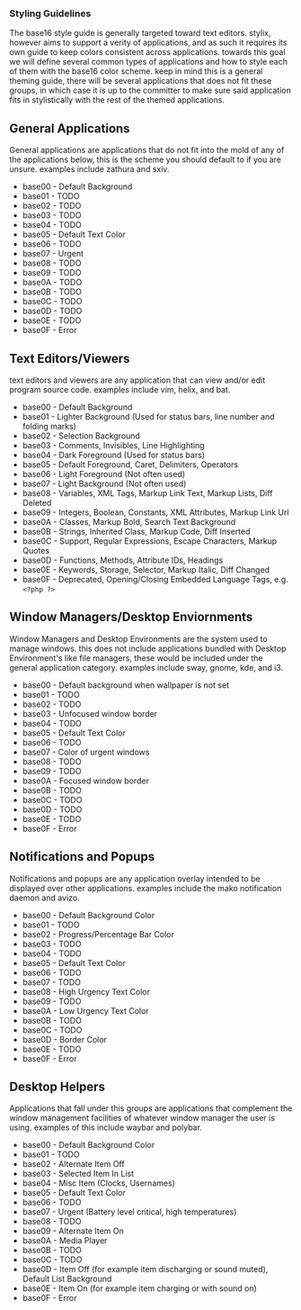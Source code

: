 ### Styling Guidelines
The base16 style guide is generally targeted toward text editors. stylix, however aims to support a verity of applications, and as such it requires its own guide to keep colors consistent across applications. 
towards this goal we will define several common types of applications and how to style each of them with the base16 color scheme. keep in mind this is a general theming guide, there will be several applications that does not fit these groups, in which case it is up to the committer to make sure said application fits in stylistically with the rest of the themed applications.

## General Applications
General applications are applications that do not fit into the mold of any of the applications below,
this is the scheme you should default to if you are unsure. examples include zathura and sxiv.

- base00 - Default Background
- base01 - TODO
- base02 - TODO
- base03 - TODO
- base04 - TODO
- base05 - Default Text Color
- base06 - TODO
- base07 - Urgent
- base08 - TODO
- base09 - TODO
- base0A - TODO
- base0B - TODO
- base0C - TODO
- base0D - TODO
- base0E - TODO
- base0F - Error

## Text Editors/Viewers
text editors and viewers are any application that can view and/or edit program source code. examples include vim, helix, and bat.

- base00 - Default Background
- base01 - Lighter Background (Used for status bars, line number and folding marks)
- base02 - Selection Background
- base03 - Comments, Invisibles, Line Highlighting
- base04 - Dark Foreground (Used for status bars)
- base05 - Default Foreground, Caret, Delimiters, Operators
- base06 - Light Foreground (Not often used)
- base07 - Light Background (Not often used)
- base08 - Variables, XML Tags, Markup Link Text, Markup Lists, Diff Deleted
- base09 - Integers, Boolean, Constants, XML Attributes, Markup Link Url
- base0A - Classes, Markup Bold, Search Text Background
- base0B - Strings, Inherited Class, Markup Code, Diff Inserted
- base0C - Support, Regular Expressions, Escape Characters, Markup Quotes
- base0D - Functions, Methods, Attribute IDs, Headings
- base0E - Keywords, Storage, Selector, Markup Italic, Diff Changed
- base0F - Deprecated, Opening/Closing Embedded Language Tags, e.g. `<?php ?>`

## Window Managers/Desktop Enviornments
Window Managers and Desktop Environments are the system used to manage windows. this does not include applications bundled with Desktop Environment's like file managers, these would be included under the general application category. examples include sway, gnome, kde, and i3.

- base00 - Default background when wallpaper is not set
- base01 - TODO
- base02 - TODO
- base03 - Unfocused window border
- base04 - TODO
- base05 - Default Text Color
- base06 - TODO
- base07 - Color of urgent windows
- base08 - TODO
- base09 - TODO
- base0A - Focused window border
- base0B - TODO
- base0C - TODO
- base0D - TODO
- base0E - TODO
- base0F - Error


## Notifications and Popups
Notifications and popups are any application overlay intended to be displayed over other applications. examples include the mako notification daemon and avizo.

- base00 - Default Background Color
- base01 - TODO
- base02 - Progress/Percentage Bar Color
- base03 - TODO
- base04 - TODO
- base05 - Default Text Color
- base06 - TODO
- base07 - TODO
- base08 - High Urgency Text Color
- base09 - TODO
- base0A - Low Urgency Text Color
- base0B - TODO
- base0C - TODO
- base0D - Border Color
- base0E - TODO
- base0F - Error

## Desktop Helpers
Applications that fall under this groups are applications that complement the window management facilities of whatever window manager the user is using. examples of this include waybar and polybar.

- base00 - Default Background Color
- base01 - TODO
- base02 - Alternate Item Off
- base03 - Selected Item In List
- base04 - Misc Item (Clocks, Usernames)
- base05 - Default Text Color
- base06 - TODO
- base07 - Urgent (Battery level critical, high temperatures)
- base08 - TODO
- base09 - Alternate Item On
- base0A - Media Player
- base0B - TODO
- base0C - TODO
- base0D - Item Off (for example item discharging or sound muted), Default List Background
- base0E - Item On (for example item charging or with sound on)
- base0F - Error
